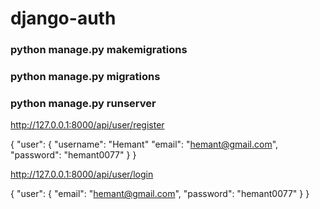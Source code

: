 # django-auth


### python manage.py makemigrations
### python manage.py migrations
### python manage.py runserver


http://127.0.0.1:8000/api/user/register

{ "user": {
    "username": "Hemant"
	"email": "hemant@gmail.com",
    "password": "hemant0077"
}
}

http://127.0.0.1:8000/api/user/login

{ "user": {
    "email": "hemant@gmail.com",
    "password": "hemant0077"
}
}

